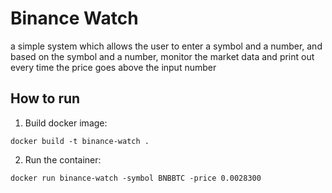 # Binance Watch

a simple system which allows the user to enter a symbol and a
number, and based on the symbol and a number, monitor the market data
and print out every time the price goes above the input number

## How to run
1. Build docker image:
```shell
docker build -t binance-watch .
```
2. Run the container:
```shell
docker run binance-watch -symbol BNBBTC -price 0.0028300
```
